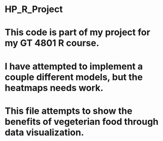 # HP_R_Project
# This code is part of my project for my GT 4801 R course.
# I have attempted to implement a couple different models, but the heatmaps needs work.
# This file attempts to show the benefits of vegeterian food through data visualization.

